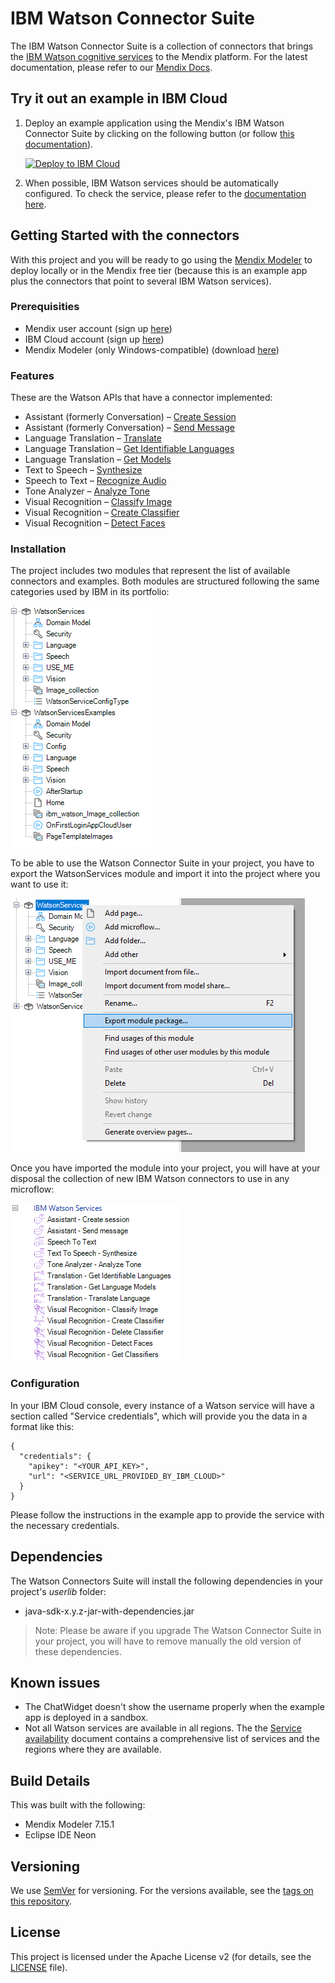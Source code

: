 # IBM Watson Connector Suite

The IBM Watson Connector Suite is a collection of connectors that brings the [IBM Watson cognitive services](https://www.ibm.com/watson/developercloud/) to the Mendix platform.
For the latest documentation, please refer to our [Mendix Docs](https://docs.mendix.com/refguide/ibm/ibm-watson-connector).

## Try it out an example in IBM Cloud

1. Deploy an example application using the Mendix's IBM Watson Connector Suite by clicking on the following button (or follow [this documentation](documentation/deploy-ibm-cloud-button.md)).

   [![Deploy to IBM Cloud](https://cloud.ibm.com/devops/setup/deploy/button.png)](https://cloud.ibm.com/devops/setup/deploy?repository=https://github.com/mendix/IBM-Watson-Connector-Suite.git)

2. When possible, IBM Watson services should be automatically configured. To check the service, please refer to the [documentation here](documentation/usage.md).

## Getting Started with the connectors

With this project and you will be ready to go using the [Mendix Modeler](https://appstore.home.mendix.com/link/modelers/) to deploy locally or in the Mendix free tier (because this is an example app plus the connectors that point to several IBM Watson services).

### Prerequisities

* Mendix user account (sign up [here](https://www.mendix.com/try-now/))
* IBM Cloud account (sign up [here](https://cloud.ibm.com/registration))
* Mendix Modeler (only Windows-compatible) (download [here](https://appstore.home.mendix.com/link/modelers/))

### Features

These are the Watson APIs that have a connector implemented:

* Assistant (formerly Conversation) – [Create Session](https://cloud.ibm.com/apidocs/assistant-v2#create-a-session)
* Assistant (formerly Conversation) – [Send Message](https://cloud.ibm.com/apidocs/assistant-v2#send-user-input-to-assistant)
* Language Translation – [Translate](https://cloud.ibm.com/apidocs/language-translator#translate)
* Language Translation – [Get Identifiable Languages](https://cloud.ibm.com/apidocs/language-translator#list-identifiable-languages)
* Language Translation – [Get Models](https://cloud.ibm.com/apidocs/language-translator#list-models)
* Text to Speech – [Synthesize](https://cloud.ibm.com/apidocs/text-to-speech#synthesize-audio)
* Speech to Text – [Recognize Audio](https://cloud.ibm.com/apidocs/speech-to-text#recognize-audio)
* Tone Analyzer – [Analyze Tone](https://cloud.ibm.com/apidocs/tone-analyzer#analyze-general-tone)
* Visual Recognition – [Classify Image](https://cloud.ibm.com/apidocs/visual-recognition#classify-an-image)
* Visual Recognition – [Create Classifier](https://cloud.ibm.com/apidocs/visual-recognition#create-a-classifier)
* Visual Recognition – [Detect Faces](https://cloud.ibm.com/apidocs/visual-recognition#detect-faces-in-an-image)

### Installation

The project includes two modules that represent the list of available connectors and examples. Both modules are structured following the same categories used by IBM in its portfolio:

![Project module structure words](documentation/images/documentation_image_project_module_structure.png)

To be able to use the Watson Connector Suite in your project, you have to export the WatsonServices module and import it into the project where you want to use it:

![Export module](documentation/images/documentation_image_export_module.png)

Once you have imported the module into your project, you will have at your disposal the collection of new IBM Watson connectors to use in any microflow:

![Connectors available](documentation/images/documentation_image_connectors_available.png)

### Configuration

In your IBM Cloud console, every instance of a Watson service will have a section called "Service credentials", which will provide you the data in a format like this:

```
{
  "credentials": {
    "apikey": "<YOUR_API_KEY>",
    "url": "<SERVICE_URL_PROVIDED_BY_IBM_CLOUD>"
  }
}
```

Please follow the instructions in the example app to provide the service with the necessary credentials.

## Dependencies

The Watson Connectors Suite will install the following dependencies in your project's *userlib* folder:

* java-sdk-x.y.z-jar-with-dependencies.jar

> Note: Please be aware if you upgrade The Watson Connector Suite in your project, you will have to remove manually the old version of these dependencies.

## Known issues

* The ChatWidget doesn't show the username properly when the example app is deployed in a sandbox.
* Not all Watson services are available in all regions.
The the [Service availability](https://cloud.ibm.com/docs/resources/services_region.html#services_region) document contains a comprehensive list of services and the regions where they are available.

## Build Details

This was built with the following:

* Mendix Modeler 7.15.1
* Eclipse IDE Neon

## Versioning

We use [SemVer](http://semver.org/) for versioning. For the versions available, see the [tags on this repository](https://github.com/mendix/IBM-Watson-Connector-Kit/tags).

## License

This project is licensed under the Apache License v2 (for details, see the [LICENSE](LICENSE-2.0.txt) file).
